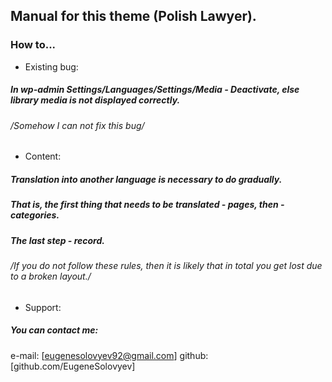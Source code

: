 ## Manual for this theme (Polish Lawyer). ##
### How to... ###
* Existing bug:
##### In wp-admin Settings/Languages/Settings/Media - Deactivate, else library media is not displayed correctly.
###### /Somehow I can not fix this bug/
* Content:
##### Translation into another language is necessary to do gradually.
##### That is, the first thing that needs to be translated - pages, then - categories.
##### The last step - record.
###### /If you do not follow these rules, then it is likely that in total you get lost due to a broken layout./
* Support:
##### You can contact me:
e-mail: [eugenesolovyev92@gmail.com]
github: [github.com/EugeneSolovyev]